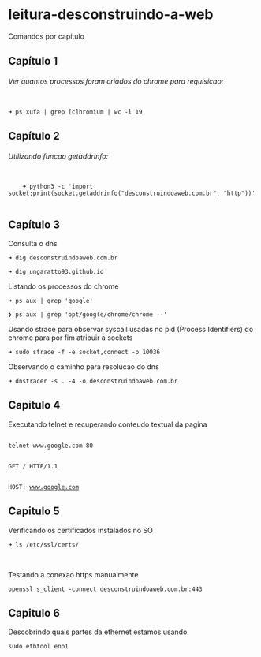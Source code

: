 # leitura-desconstruindo-a-web

Comandos por capítulo

<h2>Capítulo 1</h2>

<h6>Ver quantos processos foram criados do chrome para requisicao:
</h6>
  <code>
➜ ps xufa | grep [c]hromium | wc -l 19
</code>

<h2>Capítulo 2</h2>

<h6>Utilizando funcao getaddrinfo:
</h6>
  <code>
    ➜ python3 -c 'import socket;print(socket.getaddrinfo("desconstruindoaweb.com.br", "http"))'
  </code>

<h2>Capítulo 3</h2>
<p>Consulta o dns</p>
<p>
  <code>➜ dig desconstruindoaweb.com.br</code>
</p>
<p>
  <code>➜ dig ungaratto93.github.io</code>
</p>

<p>Listando os processos do chrome</p>
<p>
  <code>➜ ps aux | grep 'google'</code>
</p>
<p>
  <code>❯ ps aux | grep 'opt/google/chrome/chrome --'</code>
</p

<p>Usando strace para observar syscall usadas no pid (Process Identifiers) do chrome para por fim atribuir a sockets </p>
<p>
  <code>➜ sudo strace -f -e socket,connect -p 10036</code>
</p>

<p>Observando o caminho para resolucao do dns</p>
<p><code>➜ dnstracer -s . -4 -o desconstruindoaweb.com.br</code></p>

<h2>Capitulo 4</h2>
<p>Executando telnet e recuperando conteudo textual da pagina</p>
<p>
  <code>
telnet www.google.com 80
  </code>
  <br>
<code>
GET / HTTP/1.1
  
HOST: www.google.com</code>
</p>

<h2>Capitulo 5</h2>
<p>Verificando os certificados instalados no SO</p>
<p><code>➜ ls /etc/ssl/certs/
</code></p>
<br>
<p>Testando a conexao https manualmente</p>
<p><code>openssl s_client -connect desconstruindoaweb.com.br:443</code></p>

<h2>Capitulo 6</h2>
<p>Descobrindo quais partes da ethernet estamos usando</p>
<p>
  <code>sudo ethtool eno1</code>
</p>
